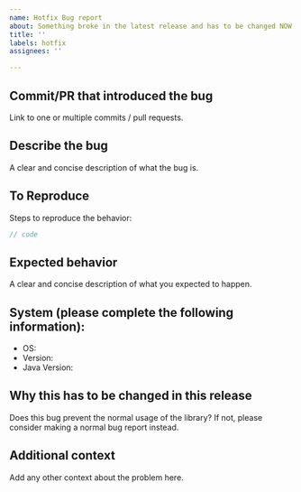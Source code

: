```yaml
---
name: Hotfix Bug report
about: Something broke in the latest release and has to be changed NOW!
title: ''
labels: hotfix
assignees: ''

---
```


## Commit/PR that introduced the bug
Link to one or multiple commits / pull requests.

## Describe the bug
A clear and concise description of what the bug is.

## To Reproduce
Steps to reproduce the behavior:
```java
// code
```

## Expected behavior
A clear and concise description of what you expected to happen.

## System (please complete the following information):
 - OS:
 - Version:
 - Java Version:

## Why this has to be changed in this release
Does this bug prevent the normal usage of the library?
If not, please consider making a normal bug report instead.

## Additional context
Add any other context about the problem here.
